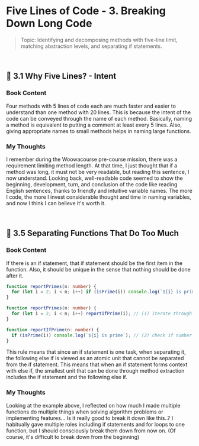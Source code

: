 # Five Lines of Code - 3. Breaking Down Long Code

> Topic: Identifying and decomposing methods with five-line limit, matching abstraction levels, and separating if statements.

<br/>

## 🔖 3.1 Why Five Lines? - Intent

### Book Content

Four methods with 5 lines of code each are much faster and easier to understand than one method with 20 lines. This is because the intent of the code can be conveyed through the name of each method. Basically, naming a method is equivalent to putting a comment at least every 5 lines. Also, giving appropriate names to small methods helps in naming large functions.

### My Thoughts

I remember during the Woowacourse pre-course mission, there was a requirement limiting method length. At that time, I just thought that if a method was long, it must not be very readable, but reading this sentence, I now understand. Looking back, well-readable code seemed to show the beginning, development, turn, and conclusion of the code like reading English sentences, thanks to friendly and intuitive variable names. The more I code, the more I invest considerable thought and time in naming variables, and now I think I can believe it's worth it.

<br/>

## 🔖 3.5 Separating Functions That Do Too Much

### Book Content

If there is an if statement, that if statement should be the first item in the function. Also, it should be unique in the sense that nothing should be done after it.

```typescript
function reportPrimes(n: number) {
  for (let i = 2; i < n; i++) if (isPrime(i)) console.log(`${i} is prime`); // (1) iterate through numbers and (2) check if number is prime
}
```

```typescript
function reportPrimes(n: number) {
  for (let i = 2; i < n; i++) reportIfPrime(i); // (1) iterate through numbers
}

function reportIfPrime(n: number) {
  if (isPrime(i)) console.log(`${i} is prime`); // (2) check if number is prime
}
```

This rule means that since an if statement is one task, when separating it, the following else if is viewed as an atomic unit that cannot be separated from the if statement. This means that when an if statement forms context with else if, the smallest unit that can be done through method extraction includes the if statement and the following else if.

### My Thoughts

Looking at the example above, I reflected on how much I made multiple functions do multiple things when solving algorithm problems or implementing features... Is it really good to break it down like this..? I habitually gave multiple roles including if statements and for loops to one function, but I should consciously break them down from now on. (Of course, it's difficult to break down from the beginning)

